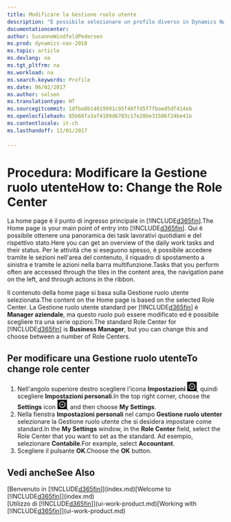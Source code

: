 ```yaml
---
title: Modificare la Gestione ruolo utente
description: "È possibile selezionare un profilo diverso in Dynamics NAV per modificare gli elementi visualizzati nella Home page."
documentationcenter: 
author: SusanneWindfeldPedersen
ms.prod: dynamics-nav-2018
ms.topic: article
ms.devlang: na
ms.tgt_pltfrm: na
ms.workload: na
ms.search.keywords: Profile
ms.date: 06/02/2017
ms.author: solsen
ms.translationtype: HT
ms.sourcegitcommit: 1dfba8b14019991c95f40ffd5f7fbaed5df414eb
ms.openlocfilehash: 85b68fa3af4189d6703c17e28be31506f24be41b
ms.contentlocale: it-ch
ms.lasthandoff: 12/01/2017

---
```

# <a name="how-to-change-the-role-center"></a><span data-ttu-id="614ba-103">Procedura: Modificare la Gestione ruolo utente</span><span class="sxs-lookup"><span data-stu-id="614ba-103">How to: Change the Role Center</span></span>
<span data-ttu-id="614ba-104">La home page è il punto di ingresso principale in [!INCLUDE[d365fin](includes/d365fin_md.md)].</span><span class="sxs-lookup"><span data-stu-id="614ba-104">The Home page is your main point of entry into [!INCLUDE[d365fin](includes/d365fin_md.md)].</span></span> <span data-ttu-id="614ba-105">Qui è possibile ottenere una panoramica dei task lavorativi quotidiani e del rispettivo stato.</span><span class="sxs-lookup"><span data-stu-id="614ba-105">Here you can get an overview of the daily work tasks and their status.</span></span> <span data-ttu-id="614ba-106">Per le attività che si eseguono spesso, è possibile accedere tramite le sezioni nell'area del contenuto, il riquadro di spostamento a sinistra e tramite le azioni nella barra multifunzione.</span><span class="sxs-lookup"><span data-stu-id="614ba-106">Tasks that you perform often are accessed through the tiles in the content area, the navigation pane on the left, and through actions in the ribbon.</span></span>

<span data-ttu-id="614ba-107">Il contenuto della home page si basa sulla Gestione ruolo utente selezionata.</span><span class="sxs-lookup"><span data-stu-id="614ba-107">The content on the Home page is based on the selected Role Center.</span></span> <span data-ttu-id="614ba-108">La Gestione ruolo utente standard per [!INCLUDE[d365fin](includes/d365fin_md.md)] è **Manager aziendale**, ma questo ruolo può essere modificato ed è possibile scegliere tra una serie opzioni.</span><span class="sxs-lookup"><span data-stu-id="614ba-108">The standard Role Center for [!INCLUDE[d365fin](includes/d365fin_md.md)] is **Business Manager**, but you can change this and choose between a number of Role Centers.</span></span>

## <a name="to-change-role-center"></a><span data-ttu-id="614ba-109">Per modificare una Gestione ruolo utente</span><span class="sxs-lookup"><span data-stu-id="614ba-109">To change role center</span></span>
1. <span data-ttu-id="614ba-110">Nell'angolo superiore destro scegliere l'icona **Impostazioni** ![Impostazioni](media/ui-experience/settings_icon_small.png "icona Impostazioni per Gestione ruolo utente"), quindi scegliere **Impostazioni personali**.</span><span class="sxs-lookup"><span data-stu-id="614ba-110">In the top right corner, choose the **Settings** icon ![Settings](media/ui-experience/settings_icon_small.png "Settings icon for role center"), and then choose **My Settings**.</span></span>
2. <span data-ttu-id="614ba-111">Nella fienstra **Impostazioni personali** nel campo **Gestione ruolo utenter** selezionare la Gestione ruolo utente che si desidera impostare come standard.</span><span class="sxs-lookup"><span data-stu-id="614ba-111">In the **My Settings** window, in the **Role Center** field, select the Role Center that you want to set as the standard.</span></span> <span data-ttu-id="614ba-112">Ad esempio, selezionare **Contabile**.</span><span class="sxs-lookup"><span data-stu-id="614ba-112">For example, select **Accountant**.</span></span>
3. <span data-ttu-id="614ba-113">Scegliere il pulsante **OK**.</span><span class="sxs-lookup"><span data-stu-id="614ba-113">Choose the **OK** button.</span></span>

## <a name="see-also"></a><span data-ttu-id="614ba-114">Vedi anche</span><span class="sxs-lookup"><span data-stu-id="614ba-114">See Also</span></span>
<span data-ttu-id="614ba-115">[Benvenuto in [!INCLUDE[d365fin](includes/d365fin_md.md)]](index.md)</span><span class="sxs-lookup"><span data-stu-id="614ba-115">[Welcome to [!INCLUDE[d365fin](includes/d365fin_md.md)]](index.md)</span></span>  
<span data-ttu-id="614ba-116">[Utilizzo di [!INCLUDE[d365fin](includes/d365fin_md.md)]](ui-work-product.md)</span><span class="sxs-lookup"><span data-stu-id="614ba-116">[Working with [!INCLUDE[d365fin](includes/d365fin_md.md)]](ui-work-product.md)</span></span>  

